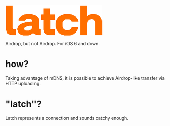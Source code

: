 <img src="latch.gif">

Airdrop, but not Airdrop. For iOS 6 and down.

# how?
Taking advantage of mDNS, it is possible to achieve Airdrop-like transfer via HTTP uploading.

# "latch"?
Latch represents a connection and sounds catchy enough.
